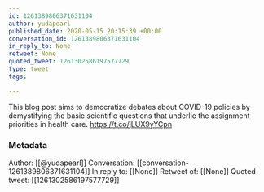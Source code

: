 ```yaml
---
id: 1261389806371631104
author: yudapearl
published_date: 2020-05-15 20:15:39 +00:00
conversation_id: 1261389806371631104
in_reply_to: None
retweet: None
quoted_tweet: 1261302586197577729
type: tweet
tags:

---
```


This blog post aims to democratize debates about COVID-19 policies by demystifying the basic scientific questions that underlie the assignment priorities in health care. https://t.co/jLUX9yYCpn

### Metadata

Author: [[@yudapearl]]
Conversation: [[conversation-1261389806371631104]]
In reply to: [[None]]
Retweet of: [[None]]
Quoted tweet: [[1261302586197577729]]
